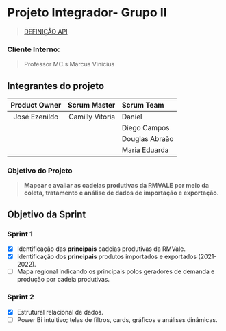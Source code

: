 # Projeto Integrador- Grupo II
> [DEFINIÇÃO API]()

### Cliente Interno:
> Professor MC.s Marcus Vinícius

## Integrantes do projeto 
Product Owner | Scrum Master | Scrum Team
:---: | ---: | :---
José Ezenildo | Camilly Vitória| Daniel 
|   |               | Diego Campos
|   |               | Douglas Abraão
|   |               | Maria Eduarda

### Objetivo do Projeto
>**Mapear e avaliar as cadeias produtivas da RMVALE por meio da coleta, tratamento e análise de dados de importação e exportação.**

## Objetivo da Sprint
### Sprint 1
- [x] Identificação das **principais** cadeias produtivas da RMVale.
- [x] Identificação dos **principais** produtos importados e exportados (2021-2022).
- [ ] Mapa regional indicando os principais polos geradores de demanda e produção por cadeia produtivas.

### Sprint 2
- [x] Estrutural relacional de dados. 
- [ ] Power Bi intuitivo; telas de filtros, cards, gráficos e análises dinâmicas.
